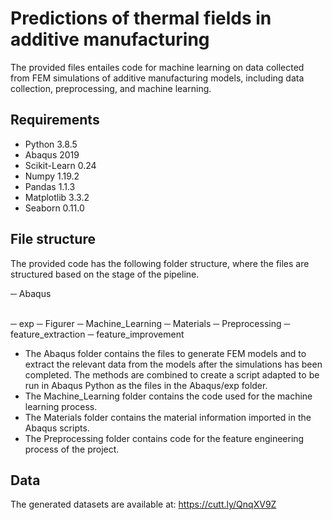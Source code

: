 # Predictions of thermal fields in additive manufacturing

The provided files entailes code for machine learning on data collected from FEM simulations of additive manufacturing models, including data collection, preprocessing, and machine learning.

## Requirements
* Python 3.8.5
* Abaqus 2019
* Scikit-Learn 0.24
* Numpy 1.19.2
* Pandas 1.1.3
* Matplotlib 3.3.2
* Seaborn 0.11.0


## File structure
The provided code has the following folder structure, where the files are structured based on the stage of the pipeline. 

<p> ─ Abaqus <p/> <br/>
    ─ exp
─ Figurer
─ Machine_Learning
─ Materials
─ Preprocessing
    ─ feature_extraction
    ─ feature_improvement

* The Abaqus folder contains the files to generate FEM models and to extract the relevant data from the models after the simulations has been completed. The methods are combined to create a script adapted to be run in Abaqus Python as the files in the Abaqus/exp folder.
* The Machine_Learning folder contains the code used for the machine learning process.
* The Materials folder contains the material information imported in the Abaqus scripts.
* The Preprocessing folder contains code for the feature engineering process of the project. 

## Data
The generated datasets are available at: https://cutt.ly/QnqXV9Z
